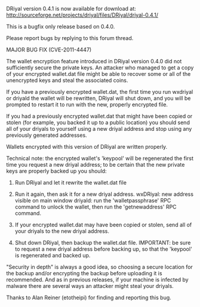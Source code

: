 DRiyal version 0.4.1 is now available for download at:
http://sourceforge.net/projects/driyal/files/DRiyal/driyal-0.4.1/

This is a bugfix only release based on 0.4.0.

Please report bugs by replying to this forum thread.

MAJOR BUG FIX  (CVE-2011-4447)

The wallet encryption feature introduced in DRiyal version 0.4.0 did not sufficiently secure the private keys. An attacker who
managed to get a copy of your encrypted wallet.dat file might be able to recover some or all of the unencrypted keys and steal the
associated coins.

If you have a previously encrypted wallet.dat, the first time you run wxdriyal or driyald the wallet will be rewritten, DRiyal will
shut down, and you will be prompted to restart it to run with the new, properly encrypted file.

If you had a previously encrypted wallet.dat that might have been copied or stolen (for example, you backed it up to a public
location) you should send all of your driyals to yourself using a new driyal address and stop using any previously generated addresses.

Wallets encrypted with this version of DRiyal are written properly.

Technical note: the encrypted wallet's 'keypool' will be regenerated the first time you request a new driyal address; to be certain that the
new private keys are properly backed up you should:

1. Run DRiyal and let it rewrite the wallet.dat file

2. Run it again, then ask it for a new driyal address.
wxDRiyal: new address visible on main window
driyald: run the 'walletpassphrase' RPC command to unlock the wallet,  then run the 'getnewaddress' RPC command.

3. If your encrypted wallet.dat may have been copied or stolen, send all of your driyals to the new driyal address.

4. Shut down DRiyal, then backup the wallet.dat file.
IMPORTANT: be sure to request a new driyal address before backing up, so that the 'keypool' is regenerated and backed up.

"Security in depth" is always a good idea, so choosing a secure location for the backup and/or encrypting the backup before uploading it is recommended. And as in previous releases, if your machine is infected by malware there are several ways an attacker might steal your driyals.

Thanks to Alan Reiner (etotheipi) for finding and reporting this bug.
